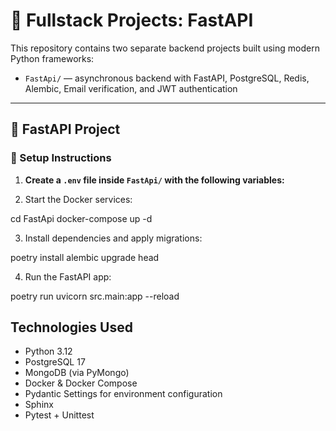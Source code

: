# 🧰 Fullstack Projects: FastAPI

This repository contains two separate backend projects built using modern Python frameworks:

- `FastApi/` — asynchronous backend with FastAPI, PostgreSQL, Redis, Alembic, Email verification, and JWT authentication


---

## 🚀 FastAPI Project

### 🔧 Setup Instructions

1. **Create a `.env` file inside `FastApi/` with the following variables:**

2. Start the Docker services:

cd FastApi
docker-compose up -d

3. Install dependencies and apply migrations:

poetry install
alembic upgrade head

4. Run the FastAPI app:

poetry run uvicorn src.main:app --reload


## Technologies Used

- Python 3.12
- PostgreSQL 17
- MongoDB (via PyMongo)
- Docker & Docker Compose
- Pydantic Settings for environment configuration
- Sphinx
- Pytest + Unittest